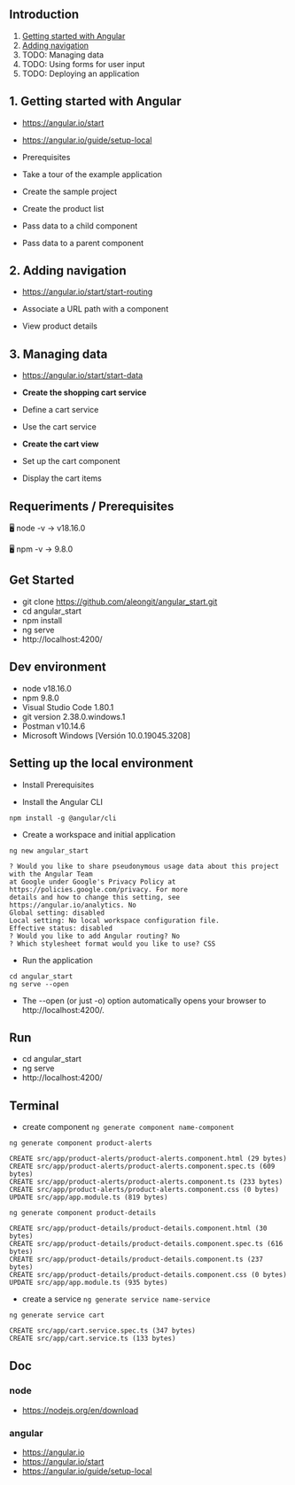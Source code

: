 ## Introduction

1. [Getting started with Angular](#1-getting-started-with-angular)
2. [Adding navigation](#2-adding-navigation)
3. TODO: Managing data
4. TODO: Using forms for user input
5. TODO: Deploying an application



## 1. Getting started with Angular
- https://angular.io/start
- https://angular.io/guide/setup-local

- Prerequisites
- Take a tour of the example application
- Create the sample project
- Create the product list
- Pass data to a child component
- Pass data to a parent component


## 2. Adding navigation
- https://angular.io/start/start-routing

- Associate a URL path with a component
- View product details


## 3. Managing data
- https://angular.io/start/start-data

- **Create the shopping cart service**
- Define a cart service
- Use the cart service
- **Create the cart view**
- Set up the cart component
- Display the cart items



## Requeriments / Prerequisites

🖥️ node -v
→ v18.16.0

🖥️ npm -v
→ 9.8.0



## Get Started

- git clone https://github.com/aleongit/angular_start.git
- cd angular_start
- npm install
- ng serve
- http://localhost:4200/



## Dev environment

- node v18.16.0
- npm 9.8.0
- Visual Studio Code 1.80.1
- git version 2.38.0.windows.1
- Postman v10.14.6
- Microsoft Windows [Versión 10.0.19045.3208]




## Setting up the local environment

- Install Prerequisites

- Install the Angular CLI
```
npm install -g @angular/cli
```

- Create a workspace and initial application
```
ng new angular_start
```
```
? Would you like to share pseudonymous usage data about this project with the Angular Team
at Google under Google's Privacy Policy at https://policies.google.com/privacy. For more
details and how to change this setting, see https://angular.io/analytics. No
Global setting: disabled
Local setting: No local workspace configuration file.
Effective status: disabled
? Would you like to add Angular routing? No
? Which stylesheet format would you like to use? CSS
```

- Run the application
```
cd angular_start
ng serve --open
```
- The --open (or just -o) option automatically opens your browser to http://localhost:4200/.



## Run

- cd angular_start
- ng serve
- http://localhost:4200/



## Terminal

- create component `ng generate component name-component`
```
ng generate component product-alerts

CREATE src/app/product-alerts/product-alerts.component.html (29 bytes)
CREATE src/app/product-alerts/product-alerts.component.spec.ts (609 bytes)
CREATE src/app/product-alerts/product-alerts.component.ts (233 bytes)
CREATE src/app/product-alerts/product-alerts.component.css (0 bytes)
UPDATE src/app/app.module.ts (819 bytes)
```
```
ng generate component product-details

CREATE src/app/product-details/product-details.component.html (30 bytes)
CREATE src/app/product-details/product-details.component.spec.ts (616 bytes)
CREATE src/app/product-details/product-details.component.ts (237 bytes)
CREATE src/app/product-details/product-details.component.css (0 bytes)
UPDATE src/app/app.module.ts (935 bytes)
```

- create a service `ng generate service name-service`
```
ng generate service cart

CREATE src/app/cart.service.spec.ts (347 bytes)
CREATE src/app/cart.service.ts (133 bytes)
```


## Doc

### node
- https://nodejs.org/en/download


### angular
- https://angular.io
- https://angular.io/start
- https://angular.io/guide/setup-local

